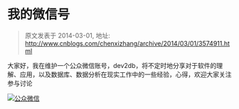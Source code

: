 # 我的微信号 
> 原文发表于 2014-03-01, 地址: http://www.cnblogs.com/chenxizhang/archive/2014/03/01/3574911.html 


 大家好，我在维护一个公众微信账号，dev2db，将不定时地分享对于软件的理解、应用，以及数据库、数据分析在现实工作中的一些经验，心得，欢迎大家关注参与讨论



 [![公众微信](http://images.cnitblog.com/blog/9072/201403/011207413885235.jpg "公众微信")](http://images.cnitblog.com/blog/9072/201403/011207409851880.jpg)


